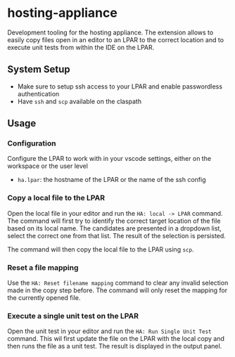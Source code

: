 # hosting-appliance

Development tooling for the hosting appliance. The extension allows to easily copy files open in an editor to an LPAR to the correct location and to execute unit tests from within the IDE on the LPAR.

## System Setup

* Make sure to setup ssh access to your LPAR and enable passwordless authentication
* Have `ssh` and `scp` available on the claspath

## Usage

### Configuration

Configure the LPAR to work with in your vscode settings, either on the workspace or the user level

* `ha.lpar`: the hostname of the LPAR or the name of the ssh config 

### Copy a local file to the LPAR

Open the local file in your editor and run the `HA: local -> LPAR` command. The command will first try to identify the correct target location of the file based on its local name. The candidates are presented in a dropdown list, select the correct one from that list. The result of the selection is persisted. 

The command will then copy the local file to the LPAR using `scp`. 

### Reset a file mapping

Use the `HA: Reset filename mapping` command to clear any invalid selection made in the copy step before. The command will only reset the mapping for the currently opened file.

### Execute a single unit test on the LPAR

Open the unit test in your editor and run the `HA: Run Single Unit Test` command. This wil first update the file on the LPAR with the local copy and then runs the file as a unit test. The result is displayed in the output panel.


